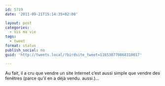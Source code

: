 ```yaml
---
id: 5719
date: '2011-09-21T15:14:35+02:00'

layout: post
categories:
  - Vis ma vie
tags:
  - tweet
format: status
publish_social: no
guid: 'http://tweets.local/?birdsite_tweet=116530770868310017'

---
```


Au fait, il a cru que vendre un site Internet c’est aussi simple que vendre des fenêtres (parce qu’il en a déjà vendu. aussi.)…
